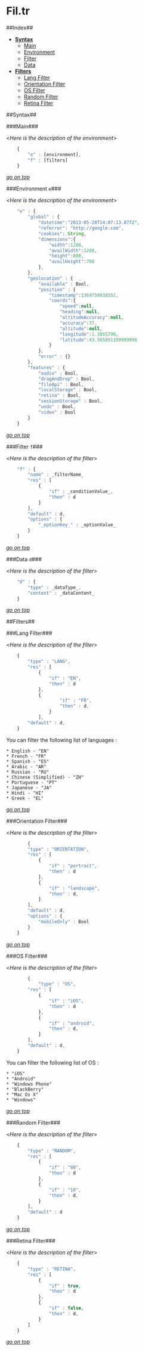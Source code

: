 Fil.tr
======

##Index##

* **[Syntax](#syntax)**
	* [Main](#main) 
	* [Environment](#environment-e) 
	* [Filter](#filter-f)
	* [Data](#data-d)
* **[Filters](#filters)**
	* [Lang Filter](#lang-filter)
	* [Orientation Filter](#orientation-filter)
	* [OS Filter](#os-filter)
	* [Random Filter](#random-filter)
	* [Retina Filter](#retina-filter)
	


##Syntax##


###Main###
 
<_Here is the description of the environment_>

```javascript
	{
		"e" : [environment],
  		"f" : [filters]
	}     		 
```

[_go on top_](#index)
 
###Environment `e`###

<_Here is the description of the environment_>
	
```javascript
	"e" : {
		"global" : {
			"datetime":"2013-05-28T14:07:13.877Z",
			"referrer": "http://google.com",
			"cookies": String,
			"dimensions":{
				"width":1280,
				"availWidth":1280,
				"height":800,
				"availHeight":708
			},
  		},
  		"geolocation" : {
  			"available" : Bool,
  			"position" : {
  				"timestamp":1369750038552,
				"coords":{
					"speed":null,
					"heading":null,
					"altitudeAccuracy":null,
					"accuracy":37,
					"altitude":null,
					"longitude":1.3855798,
					"latitude":43.565891199999996
  				}
  			},
  			"error" : {}
  		},
  		"features" : {
  			"audio" : Bool,
  			"dragAndDrop" : Bool,
  			"fileApi" : Bool,
  			"localStorage" : Bool,
  			"retina" : Bool,
  			"sessionStorage" : Bool,
  			"undo" : Bool,
  			"video" : Bool
  		}
  	}
```

[_go on top_](#index)
  
###Filter `f`###

<_Here is the description of the filter_>
	
```javascript
  	"f" : {
  		"name" : _filterName_
  		"res" : [
  			{
  				"if" : _conditionValue_,
  				"then" : d
  			}
  		],
  		"default" : d,
  		"options" : {
  			"_optionKey_" : _optionValue_
  		}
  	}
```

[_go on top_](#index)
	
###Data `d`###

<_Here is the description of the filter_>
	
```javascript
  	"d" : {
  		"type" : _dataType_,
  		"content" : _dataContent_
  	}
```

[_go on top_](#index)
	
##Filters##

###Lang Filter###

<_Here is the description of the filter_>

```javascript
  	{
  		"type" : "LANG",
		"res" : [
			{
	  			"if" : "EN",
		  		"then" : d
	  		},
	  		{
	  				"if" : "FR",
	  				"then" : d,
	  			}
	  		],
		"default" : d,
 	}    
```
	
You can filter the following list of languages : 

	* English - "EN"
	* French - "FR"
	* Spanish - "ES"
	* Arabic - "AR"
	* Russian - "RU"
	* Chinese (Simplified) - "ZH"
	* Portuguese - "PT"
	* Japanese - "JA"
	* Hindi - "HI"
	* Greek - "EL"
	
[_go on top_](#index)
	
###Orientation Filter###

<_Here is the description of the filter_>

```javascript
 		{
 		"type" : "ORIENTATION",
  		"res" : [
  			{
  				"if" : "portrait",
	  			"then" : d
  			},
  			{
  				"if" : "landscape",
  				"then" : d,
  			}
  		],
  		"default" : d,
  		"options" : {
			"mobileOnly" : Bool
  		}
 	}    
```

[_go on top_](#index)
	
###OS Filter###

<_Here is the description of the filter_>

```javascript
 		{
 			"type" : "OS",
  		"res" : [
  			{
  				"if" : "iOS",
	  			"then" : d
  			},
  			{
  				"if" : "android",
  				"then" : d,
  			}
  		],
  		"default" : d,
 	}    
```

You can filter the following list of OS : 

	* "iOS"
	* "Android"
	* "Windows Phone"
	* "BlackBerry"
	* "Mac Os X"
	* "Windows"

[_go on top_](#index)

###Random Filter###

<_Here is the description of the filter_>

```javascript
 	{
 		"type" : "RANDOM",
  		"res" : [
  			{
  				"if" : "80",
	  			"then" : d
  			},
  			{
  				"if" : "10",
  				"then" : d,
  			}
  		],
  		"default" : d
 	}    
```
	
[_go on top_](#index)

###Retina Filter###

<_Here is the description of the filter_>

```javascript
  	{
  		"type" : "RETINA",
	  	"res" : [
	  		{
	  			"if" : true,
				"then" : d
	  		},
	  		{
	  			"if" : false,
	  			"then" : d,
			}
		]
  	}    
```

[_go on top_](#index)
 

